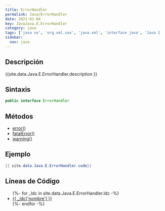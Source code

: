 ```yaml
---
title: ErrorHandler
permalink: Java/ErrorHandler
date: 2021-01-04
key: JavaJava.E.ErrorHandler
category: java
tags: ['java se', 'org.xml.sax', 'java.xml', 'interface java', 'Java 1.4', 'SAX Java 1.0']
sidebar: 
  nav: java
---
```


## Descripción
{{site.data.Java.E.ErrorHandler.description }}

## Sintaxis
~~~java
public interface ErrorHandler
~~~

## Métodos
* [error()](/Java/ErrorHandler/error)
* [fatalError()](/Java/ErrorHandler/fatalError)
* [warning()](/Java/ErrorHandler/warning)

## Ejemplo
~~~java
{{ site.data.Java.E.ErrorHandler.code}}
~~~

## Líneas de Código
<ul>
{%- for _ldc in site.data.Java.E.ErrorHandler.ldc -%}
   <li>
       <a href="{{_ldc['url'] }}">{{ _ldc['nombre'] }}</a>
   </li>
{%- endfor -%}
</ul>
